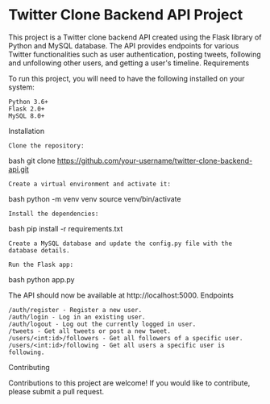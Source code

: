 # Twitter Clone Backend API Project

This project is a Twitter clone backend API created using the Flask library of Python and MySQL database. The API provides endpoints for various Twitter functionalities such as user authentication, posting tweets, following and unfollowing other users, and getting a user's timeline.
Requirements

To run this project, you will need to have the following installed on your system:

    Python 3.6+
    Flask 2.0+
    MySQL 8.0+

Installation

    Clone the repository:

bash
git clone https://github.com/your-username/twitter-clone-backend-api.git

    Create a virtual environment and activate it:

bash
python -m venv venv
source venv/bin/activate

    Install the dependencies:

bash
pip install -r requirements.txt

    Create a MySQL database and update the config.py file with the database details.

    Run the Flask app:

bash
python app.py

The API should now be available at http://localhost:5000.
Endpoints

    /auth/register - Register a new user.
    /auth/login - Log in an existing user.
    /auth/logout - Log out the currently logged in user.
    /tweets - Get all tweets or post a new tweet.
    /users/<int:id>/followers - Get all followers of a specific user.
    /users/<int:id>/following - Get all users a specific user is following.

Contributing

Contributions to this project are welcome! If you would like to contribute, please submit a pull request.
